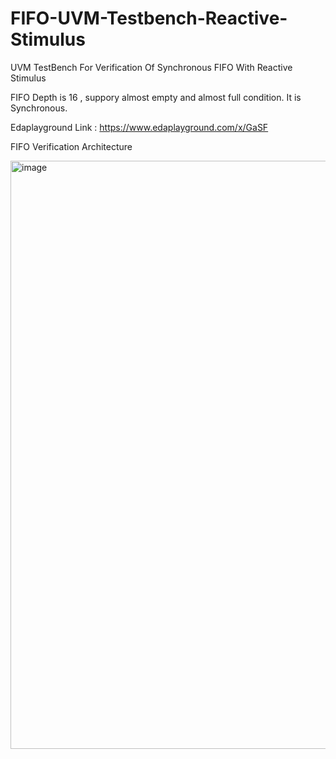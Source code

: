 # FIFO-UVM-Testbench-Reactive-Stimulus
UVM TestBench For Verification Of Synchronous FIFO With Reactive Stimulus


FIFO Depth is 16 , suppory almost empty and almost full condition.
It is Synchronous. 

Edaplayground Link : https://www.edaplayground.com/x/GaSF 


FIFO Verification Architecture 

<img width="720" height="941" alt="image" src="https://github.com/user-attachments/assets/4b410b7e-fadb-4666-ae9e-7f07235c5cdd" />



